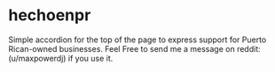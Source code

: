 # hechoenpr
Simple accordion for the top of the page to express support for Puerto Rican-owned businesses.
Feel Free to send me a message on reddit: (u/maxpowerdj) if you use it.
